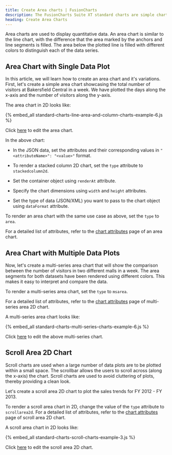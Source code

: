 ```yaml
---
title: Create Area charts | FusionCharts
description: The FusionCharts Suite XT standard charts are simple charts used to plot data.
heading: Create Area Charts
---
```


Area charts are used to display quantitative data. An area chart is similar to the line chart, with the difference that the area marked by the anchors and line segments is filled. The area below the plotted line is filled with different colors to distinguish each of the data series.

## Area Chart with Single Data Plot

In this article, we will learn how to create an area chart and it's variations. First, let's create a simple area chart showcasing the total number of visitors at Bakersfield Central in a week. We have plotted the days along the x-axis and the number of visitors along the y-axis.

The area chart in 2D looks like:

{% embed_all standard-charts-line-area-and-column-charts-example-6.js %}

Click [here](http://jsfiddle.net/fusioncharts/x5FBh/) to edit the area chart.

In the above chart:

* In the JSON data, set the attributes and their corresponding values in `"<attributeName>": "<value>"` format.

* To render a stacked column 2D chart, set the `type` attribute to `stackedcolumn2d`.

* Set the container object using `renderAt` attribute.

* Specify the chart dimensions using `width` and `height` attributes.

* Set the type of data (JSON/XML) you want to pass to the chart object using `dataFormat` attribute.

To render an area chart with the same use case as above, set the `type` to `area`.

For a detailed list of attributes, refer to the [chart attributes](https://www.fusioncharts.com/dev/chart-attributes?chart=area2d) page of an area chart.

## Area Chart with Multiple Data Plots

Now, let's create a multi-series area chart that will show the comparison between the number of visitors in two different malls in a week. The area segments for both datasets have been rendered using different colors. This makes it easy to interpret and compare the data.

To render a multi-series area chart, set the `type` to `msarea`.

For a detailed list of attributes, refer to the [chart attributes](https://www.fusioncharts.com/dev/chart-attributes?chart=MSArea) page of multi-series area 2D chart.

A multi-series area chart looks like:

{% embed_all standard-charts-multi-series-charts-example-6.js %}

Click [here](http://jsfiddle.net/fusioncharts/jf73mv1e/) to edit the above multi-series chart.

## Scroll Area 2D Chart

Scroll charts are used when a large number of data plots are to be plotted within a small space. The scrollbar allows the users to scroll across (along the x-axis) the chart. Scroll charts are used to avoid cluttering of plots, thereby providing a clean look. 

Let's create a scroll area 2D chart to plot the sales trends for FY 2012 - FY 2013.

To render a scroll area chart in 2D, change the value of the `type` attribute to `scrollarea2d`. For a detailed list of attributes, refer to the [chart attributes](https://www.fusioncharts.com/dev/chart-attributes/?chart=scrollarea2d) page of scroll area 2D chart.

A scroll area chart in 2D looks like:

{% embed_all standard-charts-scroll-charts-example-3.js %}

Click [here](http://jsfiddle.net/fusioncharts/7neLV/) to edit the scroll area 2D chart.

